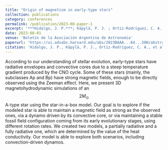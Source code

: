 ```yaml
---
title: "Origin of magnetism in early-type stars"
collection: publications
category: conferences
permalink: /publication/2023-08-paper-1
excerpt: '***Hidalgo, J. P.***; Käpylä, P. J. ; Ortiz-Rodríguez, C. A. ; Navarrete, F. H. ; Toro, B. ; Schleicher, D. R. G.'
date: 2023-08-01
venue: 'Boletín de la Asociación Argentina de Astronomía'
paperurl: 'https://ui.adsabs.harvard.edu/abs/2023BAAA...64...50H/abstract'
citation: 'Hidalgo, J. P., Käpylä, P. J., Ortiz-Rodríguez, C. A., et al. 2023, BAAA, 64, 50'
---
```

According to our understanding of stellar evolution, early-type stars have radiative envelopes and convective cores due to a steep temperature gradient produced by the CNO cycle. Some of these stars (mainly, the subclasses Ap and Bp) have strong magnetic fields, enough to be directly observed using the Zeeman effect. Here, we present 3D magnetohydrodynamic simulations of an $$2 M_\odot$$ A-type star using the star-in-a-box model. Our goal is to explore if the modeled star is able to maintain a magnetic field as strong as the observed ones, via a dynamo driven by its convective core, or via maintaining a stable fossil field configuration coming from its early evolutionary stages, using different rotation rates. We created two models, a partially radiative and a fully radiative one, which are determined by the value of the heat conductivity. Our model is able to explore both scenarios, including convection-driven dynamos.
